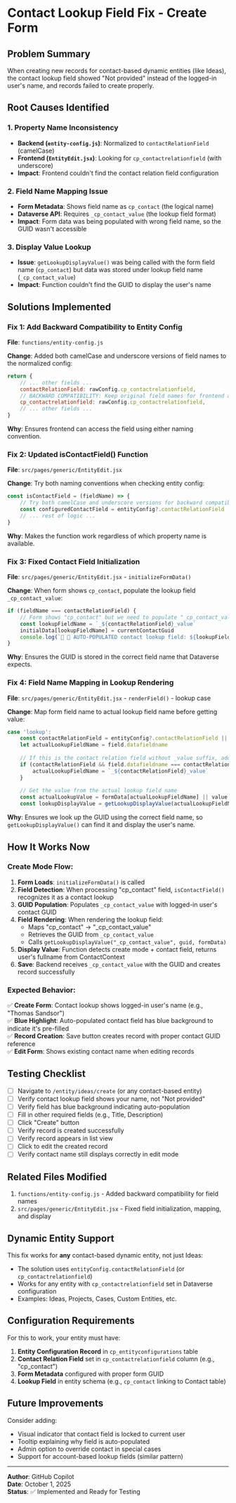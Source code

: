 # Contact Lookup Field Fix - Create Form

## Problem Summary

When creating new records for contact-based dynamic entities (like Ideas), the contact lookup field showed "Not provided" instead of the logged-in user's name, and records failed to create properly.

## Root Causes Identified

### 1. **Property Name Inconsistency**
- **Backend (`entity-config.js`)**: Normalized to `contactRelationField` (camelCase)
- **Frontend (`EntityEdit.jsx`)**: Looking for `cp_contactrelationfield` (with underscore)
- **Impact**: Frontend couldn't find the contact relation field configuration

### 2. **Field Name Mapping Issue**
- **Form Metadata**: Shows field name as `cp_contact` (the logical name)
- **Dataverse API**: Requires `_cp_contact_value` (the lookup field format)
- **Impact**: Form data was being populated with wrong field name, so the GUID wasn't accessible

### 3. **Display Value Lookup**
- **Issue**: `getLookupDisplayValue()` was being called with the form field name (`cp_contact`) but data was stored under lookup field name (`_cp_contact_value`)
- **Impact**: Function couldn't find the GUID to display the user's name

## Solutions Implemented

### Fix 1: Add Backward Compatibility to Entity Config

**File**: `functions/entity-config.js`

**Change**: Added both camelCase and underscore versions of field names to the normalized config:

```javascript
return {
    // ... other fields ...
    contactRelationField: rawConfig.cp_contactrelationfield,
    // BACKWARD COMPATIBILITY: Keep original field names for frontend access
    cp_contactrelationfield: rawConfig.cp_contactrelationfield,
    // ... other fields ...
}
```

**Why**: Ensures frontend can access the field using either naming convention.

### Fix 2: Updated isContactField() Function

**File**: `src/pages/generic/EntityEdit.jsx`

**Change**: Try both naming conventions when checking entity config:

```javascript
const isContactField = (fieldName) => {
    // Try both camelCase and underscore versions for backward compatibility
    const configuredContactField = entityConfig?.contactRelationField || entityConfig?.cp_contactrelationfield
    // ... rest of logic ...
}
```

**Why**: Makes the function work regardless of which property name is available.

### Fix 3: Fixed Contact Field Initialization

**File**: `src/pages/generic/EntityEdit.jsx` - `initializeFormData()`

**Change**: When form shows `cp_contact`, populate the lookup field `_cp_contact_value`:

```javascript
if (fieldName === contactRelationField) {
    // Form shows "cp_contact" but we need to populate "_cp_contact_value"
    const lookupFieldName = `_${contactRelationField}_value`
    initialData[lookupFieldName] = currentContactGuid
    console.log(`👤 🚨 AUTO-POPULATED contact lookup field: ${lookupFieldName} = ${currentContactGuid}`)
}
```

**Why**: Ensures the GUID is stored in the correct field name that Dataverse expects.

### Fix 4: Field Name Mapping in Lookup Rendering

**File**: `src/pages/generic/EntityEdit.jsx` - `renderField()` - lookup case

**Change**: Map form field name to actual lookup field name before getting value:

```javascript
case 'lookup':
    const contactRelationField = entityConfig?.contactRelationField || entityConfig?.cp_contactrelationfield
    let actualLookupFieldName = field.datafieldname
    
    // If this is the contact relation field without _value suffix, add it
    if (contactRelationField && field.datafieldname === contactRelationField) {
        actualLookupFieldName = `_${contactRelationField}_value`
    }
    
    // Get the value from the actual lookup field name
    const actualLookupValue = formData[actualLookupFieldName] || value
    const lookupDisplayValue = getLookupDisplayValue(actualLookupFieldName, actualLookupValue, formData)
```

**Why**: Ensures we look up the GUID using the correct field name, so `getLookupDisplayValue()` can find it and display the user's name.

## How It Works Now

### Create Mode Flow:

1. **Form Loads**: `initializeFormData()` is called
2. **Field Detection**: When processing "cp_contact" field, `isContactField()` recognizes it as a contact lookup
3. **GUID Population**: Populates `_cp_contact_value` with logged-in user's contact GUID
4. **Field Rendering**: When rendering the lookup field:
   - Maps "cp_contact" → "_cp_contact_value"
   - Retrieves the GUID from `_cp_contact_value`
   - Calls `getLookupDisplayValue("_cp_contact_value", guid, formData)`
5. **Display Value**: Function detects create mode + contact field, returns user's fullname from ContactContext
6. **Save**: Backend receives `_cp_contact_value` with the GUID and creates record successfully

### Expected Behavior:

✅ **Create Form**: Contact lookup shows logged-in user's name (e.g., "Thomas Sandsor")  
✅ **Blue Highlight**: Auto-populated contact field has blue background to indicate it's pre-filled  
✅ **Record Creation**: Save button creates record with proper contact GUID reference  
✅ **Edit Form**: Shows existing contact name when editing records  

## Testing Checklist

- [ ] Navigate to `/entity/ideas/create` (or any contact-based entity)
- [ ] Verify contact lookup field shows your name, not "Not provided"
- [ ] Verify field has blue background indicating auto-population
- [ ] Fill in other required fields (e.g., Title, Description)
- [ ] Click "Create" button
- [ ] Verify record is created successfully
- [ ] Verify record appears in list view
- [ ] Click to edit the created record
- [ ] Verify contact name still displays correctly in edit mode

## Related Files Modified

1. `functions/entity-config.js` - Added backward compatibility for field names
2. `src/pages/generic/EntityEdit.jsx` - Fixed field initialization, mapping, and display

## Dynamic Entity Support

This fix works for **any** contact-based dynamic entity, not just Ideas:

- The solution uses `entityConfig.contactRelationField` (or `cp_contactrelationfield`)
- Works for any entity with `cp_contactrelationfield` set in Dataverse configuration
- Examples: Ideas, Projects, Cases, Custom Entities, etc.

## Configuration Requirements

For this to work, your entity must have:

1. **Entity Configuration Record** in `cp_entityconfigurations` table
2. **Contact Relation Field** set in `cp_contactrelationfield` column (e.g., "cp_contact")
3. **Form Metadata** configured with proper form GUID
4. **Lookup Field** in entity schema (e.g., `cp_contact` linking to Contact table)

## Future Improvements

Consider adding:
- Visual indicator that contact field is locked to current user
- Tooltip explaining why field is auto-populated
- Admin option to override contact in special cases
- Support for account-based lookup fields (similar pattern)

---

**Author**: GitHub Copilot  
**Date**: October 1, 2025  
**Status**: ✅ Implemented and Ready for Testing
